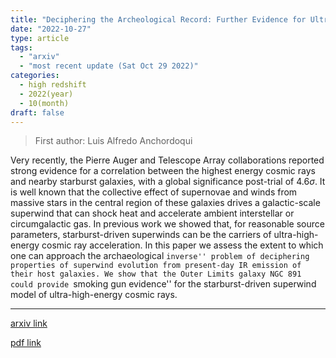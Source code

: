 ```yaml
---
title: "Deciphering the Archeological Record: Further Evidence for Ultra-High-Energy Cosmic Ray Acceleration in Starburst-Driven Superwinds"
date: "2022-10-27"
type: article
tags:
  - "arxiv"
  - "most recent update (Sat Oct 29 2022)"
categories:
  - high redshift
  - 2022(year)
  - 10(month)
draft: false
---
```


> First author: Luis Alfredo Anchordoqui

 Very recently, the Pierre Auger and Telescope Array collaborations reported
strong evidence for a correlation between the highest energy cosmic rays and
nearby starburst galaxies, with a global significance post-trial of
$4.6\sigma$. It is well known that the collective effect of supernovae and
winds from massive stars in the central region of these galaxies drives a
galactic-scale superwind that can shock heat and accelerate ambient
interstellar or circumgalactic gas. In previous work we showed that, for
reasonable source parameters, starburst-driven superwinds can be the carriers
of ultra-high-energy cosmic ray acceleration. In this paper we assess the
extent to which one can approach the archaeological ``inverse'' problem of
deciphering properties of superwind evolution from present-day IR emission of
their host galaxies. We show that the Outer Limits galaxy NGC 891 could provide
``smoking gun evidence'' for the starburst-driven superwind model of
ultra-high-energy cosmic rays.

---
[arxiv link](http://arxiv.org/abs/2210.15569v1)

[pdf link](http://arxiv.org/pdf/2210.15569v1)